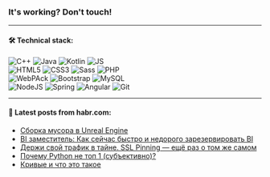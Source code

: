 ### It's working? Don't touch!

---

#### 🛠️ Technical stack:

![C++](https://img.shields.io/badge/C++-informational?logo=c%2B%2B&style=flat&logoColor=white&color=9C033A)
![Java](https://img.shields.io/badge/Java-informational?logo=java&style=flat&logoColor=white&color=007396)
![Kotlin](https://img.shields.io/badge/Kotlin-informational?logo=Kotlin&style=flat&logoColor=white&color=0095D5)
![JS](https://img.shields.io/badge/JS-informational?logo=javaScript&style=flat&logoColor=black&color=F7Df1E) <br>
![HTML5](https://img.shields.io/badge/HTML5-informational?logo=html5&style=flat&logoColor=white&color=E34F26)
![CSS3](https://img.shields.io/badge/CSS3-informational?logo=css3&style=flat&logoColor=white&color=157286)
![Sass](https://img.shields.io/badge/Saas-informational?logo=sass&style=flat&logoColor=white&color=hotpink)
![PHP](https://img.shields.io/badge/PHP-informational?logo=php&style=flat&logoColor=white&color=777BB4) <br>
![WebPAck](https://img.shields.io/badge/WebPack-informational?logo=webPack&style=flat&logoColor=white&color=FF6F00)
![Bootstrap](https://img.shields.io/badge/Bootstrap-informational?logo=Bootstrap&style=flat&logoColor=white&color=7952B3)
![MySQL](https://img.shields.io/badge/MySQL-informational?logo=MySQL&style=flat&logoColor=white&color=00f) <br>
![NodeJS](https://img.shields.io/badge/NodeJS-informational?logo=node.js&style=flat&logoColor=white&color=43853D)
![Spring](https://img.shields.io/badge/Spring-informational?logo=Spring&style=flat&logoColor=white&color=0A9EDC)
![Angular](https://img.shields.io/badge/Vue-informational?logo=vue.js&style=flat&logoColor=white&color=red)
![Git](https://img.shields.io/badge/Git-informational?logo=git&style=flat&logoColor=white&color=darkorange)

___

#### 💬 Latest posts from habr.com:

<!-- BLOG-POST-LIST:START -->
- [Сборка мусора в Unreal Engine](https://habr.com/ru/post/661469/?utm_source=habrahabr&utm_medium=rss&utm_campaign=661469)
- [BI заместитель: Как сейчас быстро и недорого зарезервировать BI](https://habr.com/ru/post/661417/?utm_source=habrahabr&utm_medium=rss&utm_campaign=661417)
- [Держи свой трафик в тайне. SSL Pinning — ещё раз о том же самом](https://habr.com/ru/post/661093/?utm_source=habrahabr&utm_medium=rss&utm_campaign=661093)
- [Почему Python не топ 1 &lpar;субъективно&rpar;?](https://habr.com/ru/post/661369/?utm_source=habrahabr&utm_medium=rss&utm_campaign=661369)
- [Кривые и что это такое](https://habr.com/ru/post/661437/?utm_source=habrahabr&utm_medium=rss&utm_campaign=661437)
<!-- BLOG-POST-LIST:END -->
